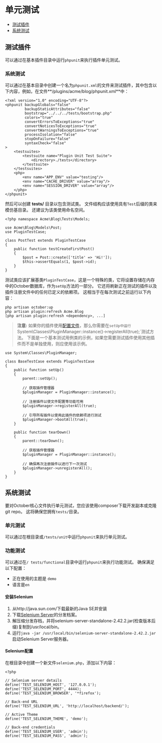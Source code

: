 # 单元测试

- [测试插件](#testing-plugins)
- [系统测试](#testing-system)

<a name="testing-plugins"></a>
## 测试插件

可以通过在基本插件目录中运行`phpunit`来执行插件单元测试。

### 系统测试

可以通过在基本目录中创建一个名为`phpunit.xml`的文件来测试插件，其中包含以下内容，例如，在文件**/plugins/acme/blog/phpunit.xml**中：

    <?xml version="1.0" encoding="UTF-8"?>
    <phpunit backupGlobals="false"
             backupStaticAttributes="false"
             bootstrap="../../../tests/bootstrap.php"
             colors="true"
             convertErrorsToExceptions="true"
             convertNoticesToExceptions="true"
             convertWarningsToExceptions="true"
             processIsolation="false"
             stopOnFailure="false"
             syntaxCheck="false"
    >
        <testsuites>
            <testsuite name="Plugin Unit Test Suite">
                <directory>./tests</directory>
            </testsuite>
        </testsuites>
        <php>
            <env name="APP_ENV" value="testing"/>
            <env name="CACHE_DRIVER" value="array"/>
            <env name="SESSION_DRIVER" value="array"/>
        </php>
    </phpunit>

然后可以创建 **tests/** 目录以包含测试类。 文件结构应该使用具有`Test`后缀的类来模仿基目录。 还建议为该类使用命名空间。

    <?php namespace Acme\Blog\Tests\Models;

    use Acme\Blog\Models\Post;
    use PluginTestCase;

    class PostTest extends PluginTestCase
    {
        public function testCreateFirstPost()
        {
            $post = Post::create(['title' => 'Hi!']);
            $this->assertEquals(1, $post->id);
        }
    }

测试类应该扩展基类`PluginTestCase`，这是一个特殊的类，它将设置存储在内存中的October数据库，作为`setUp`方法的一部分。 它还将刷新正在测试的插件以及插件注册文件中的任何已定义的依赖项。 这相当于在每次测试之前运行以下内容：

    php artisan october:up
    php artisan plugin:refresh Acme.Blog
    [php artisan plugin:refresh <dependency>, ...]
    
> **注意:** 如果你的插件使用[配置文件](plugin-settings.md#file-configuration)，那么你需要在`setUp中运行`System\Classes\PluginManager::instance()->registerAll(true);`测试方法。 下面是一个基本测试用例类的示例，如果您需要测试插件使用其他插件而不是单独使用，则应使用该示例。

    use System\Classes\PluginManager;
        
    class BaseTestCase extends PluginTestCase
    {
        public function setUp()
        {
            parent::setUp();

            // 获取插件管理器
            $pluginManager = PluginManager::instance();
            
            // 注册插件以使文件配置等功能可用
            $pluginManager->registerAll(true);

            // 引导所有插件以使用此插件的依赖项进行测试
            $pluginManager->bootAll(true);
        }

        public function tearDown()
        {
            parent::tearDown();

            // 获取插件管理器
            $pluginManager = PluginManager::instance();
            
            // 确保再次注册插件以进行下一次测试
            $pluginManager->unregisterAll();
        }
    }

<a name="testing-system"></a>
## 系统测试

要对October核心文件执行单元测试，您应该使用composer下载开发副本或克隆git repo。 这将确保您拥有`tests/`目录。

### 单元测试

可以通过在根目录或`/tests/unit`中运行`phpunit`来执行单元测试。

### 功能测试

可以通过在`/ tests/functional`目录中运行`phpunit`来执行功能测试。 确保满足以下配置：

- 正在使用的主题是 `demo`
- 语言是`en`

#### 安装Selenium

1. 从http://java.sun.com/下载最新的Java SE并安装
1. 下载[Selenium Server](http://seleniumhq.org/download/)的分发档案。
1. 解压缩分发存档，并将selenium-server-standalone-2.42.2.jar(检查版本后缀)复制到/usr/local/bin。
1. 运行`java -jar /usr/local/bin/selenium-server-standalone-2.42.2.jar`启动Selenium Server服务器。

#### Selenium配置

在根目录中创建一个新文件`selenium.php`，添加以下内容：

    <?php

    // Selenium server details
    define('TEST_SELENIUM_HOST', '127.0.0.1');
    define('TEST_SELENIUM_PORT', 4444);
    define('TEST_SELENIUM_BROWSER', '*firefox');

    // Back-end URL
    define('TEST_SELENIUM_URL', 'http://localhost/backend/');

    // Active Theme
    define('TEST_SELENIUM_THEME', 'demo');

    // Back-end credentials
    define('TEST_SELENIUM_USER', 'admin');
    define('TEST_SELENIUM_PASS', 'admin');
